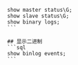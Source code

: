 ``````
show master status\G;
show slave status\G;
show binary logs;
```

## 显示二进制
```sql
show binlog events;
```
